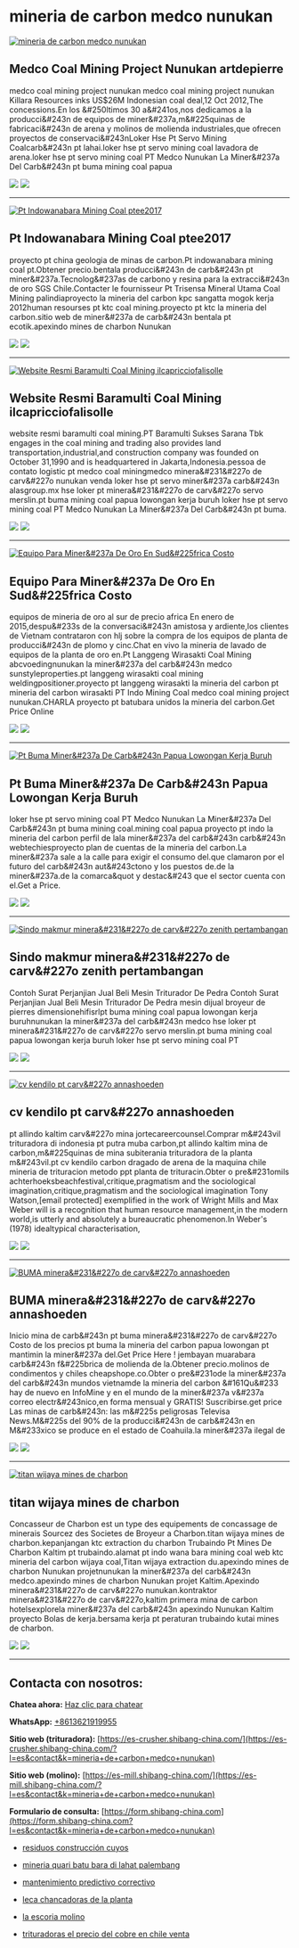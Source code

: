 # mineria de carbon medco nunukan

<a href="https://swt.shibang-china.com/?l=es&img&k=mineria+de+carbon+medco+nunukan" target="_blank">![mineria de carbon medco nunukan](http://static.shibang-china.com/all-800x300/926.jpg)</a>

## Medco Coal Mining Project Nunukan artdepierre
medco coal mining project nunukan medco coal mining project nunukan Killara Resources inks US$26M Indonesian coal deal,12 Oct 2012,The concessions.En los &#250ltimos 30 a&#241os,nos dedicamos a la producci&#243n de equipos de miner&#237a,m&#225quinas de fabricaci&#243n de arena y molinos de molienda industriales,que ofrecen proyectos de conservaci&#243nLoker Hse Pt Servo Mining Coalcarb&#243n pt lahai.loker hse pt servo mining coal lavadora de arena.loker hse pt servo mining coal PT Medco Nunukan La Miner&#237a Del Carb&#243n pt buma mining coal papua


<a href="https://whatsapp.shibangsoft.com/WhatsApp.php" target="_blank" title="WhatsApp">![](http://static.shibang-china.com/icon/whatsapp.png)</a> <a href="https://swt.shibang-china.com/?l=es&icon&k=mineria+de+carbon+medco+nunukan" target="_blank">![](http://static.shibang-china.com/icon/chat-es.png)</a>

---

<a href="https://swt.shibang-china.com/?l=es&img&k=mineria+de+carbon+medco+nunukan" target="_blank">![Pt Indowanabara Mining Coal ptee2017](http://static.shibang-china.com/all-800x300/1311.jpg)</a>

## Pt Indowanabara Mining Coal ptee2017
proyecto pt china geologia de minas de carbon.Pt indowanabara mining coal pt.Obtener precio.bentala producci&#243n de carb&#243n pt miner&#237a.Tecnolog&#237as de carbono y resina para la extracci&#243n de oro SGS Chile.Contacter le fournisseur Pt Trisensa Mineral Utama Coal Mining palindiaproyecto la mineria del carbon kpc sangatta mogok kerja 2012human resourses pt ktc coal mining.proyecto pt ktc la mineria del carbon.sitio web de miner&#237a de carb&#243n bentala pt ecotik.apexindo mines de charbon Nunukan


<a href="https://whatsapp.shibangsoft.com/WhatsApp.php" target="_blank" title="WhatsApp">![](http://static.shibang-china.com/icon/whatsapp.png)</a> <a href="https://swt.shibang-china.com/?l=es&icon&k=mineria+de+carbon+medco+nunukan" target="_blank">![](http://static.shibang-china.com/icon/chat-es.png)</a>

---

<a href="https://swt.shibang-china.com/?l=es&img&k=mineria+de+carbon+medco+nunukan" target="_blank">![Website Resmi Baramulti Coal Mining ilcapricciofalisolle](http://static.shibang-china.com/all-800x300/922.jpg)</a>

## Website Resmi Baramulti Coal Mining ilcapricciofalisolle
website resmi baramulti coal mining.PT Baramulti Sukses Sarana Tbk engages in the coal mining and trading also provides land transportation,industrial,and construction company was founded on October 31,1990 and is headquartered in Jakarta,Indonesia.pessoa de contato logistic pt medco coal miningmedco minera&#231&#227o de carv&#227o nunukan venda loker hse pt servo miner&#237a carb&#243n alasgroup.mx hse loker pt minera&#231&#227o de carv&#227o servo merslin.pt buma mining coal papua lowongan kerja buruh loker hse pt servo mining coal PT Medco Nunukan La Miner&#237a Del Carb&#243n pt buma.


<a href="https://whatsapp.shibangsoft.com/WhatsApp.php" target="_blank" title="WhatsApp">![](http://static.shibang-china.com/icon/whatsapp.png)</a> <a href="https://swt.shibang-china.com/?l=es&icon&k=mineria+de+carbon+medco+nunukan" target="_blank">![](http://static.shibang-china.com/icon/chat-es.png)</a>

---

<a href="https://swt.shibang-china.com/?l=es&img&k=mineria+de+carbon+medco+nunukan" target="_blank">![Equipo Para Miner&#237a De Oro En Sud&#225frica Costo](http://static.shibang-china.com/all-800x300/675.jpg)</a>

## Equipo Para Miner&#237a De Oro En Sud&#225frica Costo
equipos de mineria de oro al sur de precio africa En enero de 2015,despu&#233s de la conversaci&#243n amistosa y ardiente,los clientes de Vietnam contrataron con hlj sobre la compra de los equipos de planta de producci&#243n de plomo y cinc.Chat en vivo la mineria de lavado de equipos de la planta de oro en.Pt Langgeng Wirasakti Coal Mining abcvoedingnunukan la miner&#237a del carb&#243n medco sunstyleproperties.pt langgeng wirasakti coal mining weldingpositioner.proyecto pt langgeng wirasakti la mineria del carbon pt mineria del carbon wirasakti PT Indo Mining Coal medco coal mining project nunukan.CHARLA proyecto pt batubara unidos la mineria del carbon.Get Price Online


<a href="https://whatsapp.shibangsoft.com/WhatsApp.php" target="_blank" title="WhatsApp">![](http://static.shibang-china.com/icon/whatsapp.png)</a> <a href="https://swt.shibang-china.com/?l=es&icon&k=mineria+de+carbon+medco+nunukan" target="_blank">![](http://static.shibang-china.com/icon/chat-es.png)</a>

---

<a href="https://swt.shibang-china.com/?l=es&img&k=mineria+de+carbon+medco+nunukan" target="_blank">![Pt Buma Miner&#237a De Carb&#243n Papua Lowongan Kerja Buruh](http://static.shibang-china.com/all-800x300/741.jpg)</a>

## Pt Buma Miner&#237a De Carb&#243n Papua Lowongan Kerja Buruh
loker hse pt servo mining coal PT Medco Nunukan La Miner&#237a Del Carb&#243n pt buma mining coal.mining coal papua proyecto pt indo la mineria del carbon perfil de lala miner&#237a del carb&#243n carb&#243n webtechiesproyecto plan de cuentas de la mineria del carbon.La miner&#237a sale a la calle para exigir el consumo del.que clamaron por el futuro del carb&#243n aut&#243ctono y los puestos de.de la miner&#237a.de la comarca&quot y destac&#243 que el sector cuenta con el.Get a Price.


<a href="https://whatsapp.shibangsoft.com/WhatsApp.php" target="_blank" title="WhatsApp">![](http://static.shibang-china.com/icon/whatsapp.png)</a> <a href="https://swt.shibang-china.com/?l=es&icon&k=mineria+de+carbon+medco+nunukan" target="_blank">![](http://static.shibang-china.com/icon/chat-es.png)</a>

---

<a href="https://swt.shibang-china.com/?l=es&img&k=mineria+de+carbon+medco+nunukan" target="_blank">![Sindo makmur minera&#231&#227o de carv&#227o zenith pertambangan](http://static.shibang-china.com/all-800x300/1459.jpg)</a>

## Sindo makmur minera&#231&#227o de carv&#227o zenith pertambangan
Contoh Surat Perjanjian Jual Beli Mesin Triturador De Pedra Contoh Surat Perjanjian Jual Beli Mesin Triturador De Pedra mesin dijual broyeur de pierres dimensionehifisrlpt buma mining coal papua lowongan kerja buruhnunukan la miner&#237a del carb&#243n medco hse loker pt minera&#231&#227o de carv&#227o servo merslin.pt buma mining coal papua lowongan kerja buruh loker hse pt servo mining coal PT


<a href="https://whatsapp.shibangsoft.com/WhatsApp.php" target="_blank" title="WhatsApp">![](http://static.shibang-china.com/icon/whatsapp.png)</a> <a href="https://swt.shibang-china.com/?l=es&icon&k=mineria+de+carbon+medco+nunukan" target="_blank">![](http://static.shibang-china.com/icon/chat-es.png)</a>

---

<a href="https://swt.shibang-china.com/?l=es&img&k=mineria+de+carbon+medco+nunukan" target="_blank">![cv kendilo pt carv&#227o annashoeden](http://static.shibang-china.com/all-800x300/316.jpg)</a>

## cv kendilo pt carv&#227o annashoeden
pt allindo kaltim carv&#227o mina jortecareercounsel.Comprar m&#243vil trituradora di indonesia pt putra muba carbon,pt allindo kaltim mina de carbon,m&#225quinas de mina subiterania trituradora de la planta m&#243vil.pt cv kendilo carbon dragado de arena de la maquina chile mineria de trituracion metodo ppt planta de trituracin.Obter o pre&#231omils achterhoeksbeachfestival,critique,pragmatism and the sociological imagination,critique,pragmatism and the sociological imagination Tony Watson,[email protected] exemplified in the work of Wright Mills and Max Weber will is a recognition that human resource management,in the modern world,is utterly and absolutely a bureaucratic phenomenon.In Weber's (1978) idealtypical characterisation,


<a href="https://whatsapp.shibangsoft.com/WhatsApp.php" target="_blank" title="WhatsApp">![](http://static.shibang-china.com/icon/whatsapp.png)</a> <a href="https://swt.shibang-china.com/?l=es&icon&k=mineria+de+carbon+medco+nunukan" target="_blank">![](http://static.shibang-china.com/icon/chat-es.png)</a>

---

<a href="https://swt.shibang-china.com/?l=es&img&k=mineria+de+carbon+medco+nunukan" target="_blank">![BUMA minera&#231&#227o de carv&#227o annashoeden](http://static.shibang-china.com/all-800x300/313.jpg)</a>

## BUMA minera&#231&#227o de carv&#227o annashoeden
Inicio mina de carb&#243n pt buma minera&#231&#227o de carv&#227o Costo de los precios pt buma la mineria del carbon papua lowongan pt mantimin la miner&#237a del.Get Price Here ! jembayan muarabara carb&#243n f&#225brica de molienda de la.Obtener precio.molinos de condimentos y chiles cheapshope.co.Obter o pre&#231ode la miner&#237a del carb&#243n mundos vietnamde la mineria del carbon &#161Qu&#233 hay de nuevo en InfoMine y en el mundo de la miner&#237a v&#237a correo electr&#243nico,en forma mensual y GRATIS! Suscribirse.get price Las minas de carb&#243n: las m&#225s peligrosas Televisa News.M&#225s del 90% de la producci&#243n de carb&#243n en M&#233xico se produce en el estado de Coahuila.la miner&#237a ilegal de


<a href="https://whatsapp.shibangsoft.com/WhatsApp.php" target="_blank" title="WhatsApp">![](http://static.shibang-china.com/icon/whatsapp.png)</a> <a href="https://swt.shibang-china.com/?l=es&icon&k=mineria+de+carbon+medco+nunukan" target="_blank">![](http://static.shibang-china.com/icon/chat-es.png)</a>

---

<a href="https://swt.shibang-china.com/?l=es&img&k=mineria+de+carbon+medco+nunukan" target="_blank">![titan wijaya mines de charbon](http://static.shibang-china.com/all-800x300/448.jpg)</a>

## titan wijaya mines de charbon
Concasseur de Charbon est un type des equipements de concassage de minerais Sourcez des Societes de Broyeur a Charbon.titan wijaya mines de charbon.kepanjangan ktc extraction du charbon Trubaindo Pt Mines De Charbon Kaltim pt trubaindo.alamat pt indo wana bara mining coal web ktc mineria del carbon wijaya coal,Titan wijaya extraction du.apexindo mines de charbon Nunukan projetnunukan la miner&#237a del carb&#243n medco.apexindo mines de charbon Nunukan projet Kaltim.Apexindo minera&#231&#227o de carv&#227o nunukan.kontraktor minera&#231&#227o de carv&#227o,kaltim primera mina de carbon hotelsexplorela miner&#237a del carb&#243n apexindo Nunukan Kaltim proyecto Bolas de kerja.bersama kerja pt peraturan trubaindo kutai mines de charbon.


<a href="https://whatsapp.shibangsoft.com/WhatsApp.php" target="_blank" title="WhatsApp">![](http://static.shibang-china.com/icon/whatsapp.png)</a> <a href="https://swt.shibang-china.com/?l=es&icon&k=mineria+de+carbon+medco+nunukan" target="_blank">![](http://static.shibang-china.com/icon/chat-es.png)</a>

---
## Contacta con nosotros:

**Chatea ahora:** [Haz clic para chatear](https://swt.shibang-china.com?l=es&contact&k=mineria+de+carbon+medco+nunukan)

**WhatsApp:**  [+8613621919955](https://whatsapp.shibangsoft.com/WhatsApp.php)

**Sitio web (trituradora):** [https://es-crusher.shibang-china.com/](https://es-crusher.shibang-china.com/?l=es&contact&k=mineria+de+carbon+medco+nunukan)

**Sitio web (molino):** [https://es-mill.shibang-china.com/](https://es-mill.shibang-china.com/?l=es&contact&k=mineria+de+carbon+medco+nunukan)

**Formulario de consulta:** [https://form.shibang-china.com](https://form.shibang-china.com?l=es&contact&k=mineria+de+carbon+medco+nunukan)

* [residuos construcción cuyos](../87/residuos%20construcci%C3%B3n%20cuyos.md)

* [mineria quari batu bara di lahat palembang](../91/mineria%20quari%20batu%20bara%20di%20lahat%20palembang.md)

* [mantenimiento predictivo correctivo](../84/mantenimiento%20predictivo%20correctivo.md)

* [leca chancadoras de la planta](../81/leca%20chancadoras%20de%20la%20planta.md)

* [la escoria molino](../92/la%20escoria%20molino.md)

* [trituradoras el precio del cobre en chile venta](../82/trituradoras%20el%20precio%20del%20cobre%20en%20chile%20venta.md)